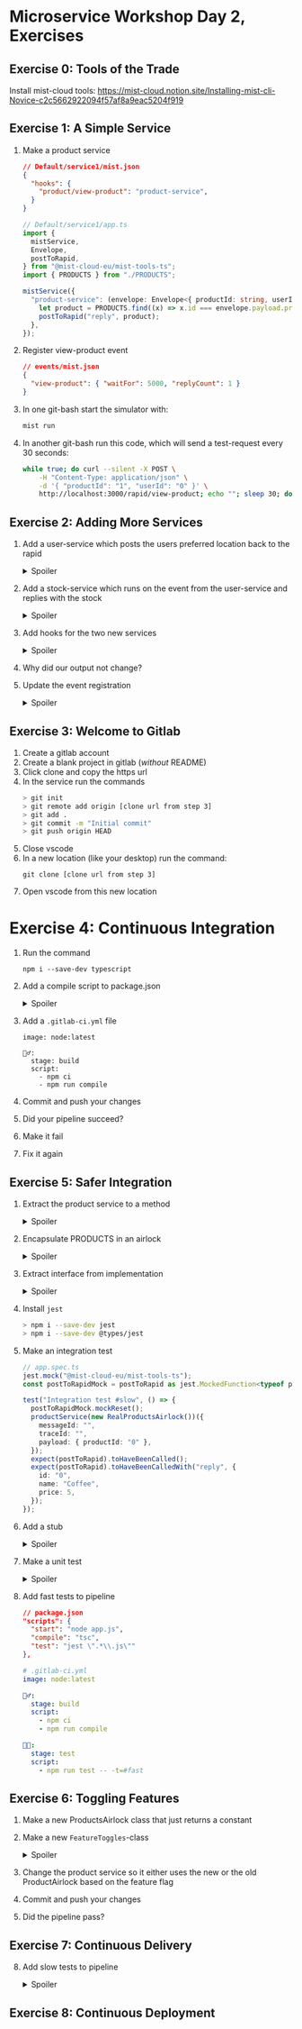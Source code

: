 # Microservice Workshop Day 2, Exercises

## Exercise 0: Tools of the Trade
Install mist-cloud tools: https://mist-cloud.notion.site/Installing-mist-cli-Novice-c2c5662922094f57af8a9eac5204f919

## Exercise 1: A Simple Service
1. Make a product service
    ```json
    // Default/service1/mist.json
    {
      "hooks": {
        "product/view-product": "product-service",
      }
    }
    ```

    ```ts
    // Default/service1/app.ts
    import {
      mistService,
      Envelope,
      postToRapid,
    } from "@mist-cloud-eu/mist-tools-ts";
    import { PRODUCTS } from "./PRODUCTS";

    mistService({
      "product-service": (envelope: Envelope<{ productId: string, userId: string }>) => {
        let product = PRODUCTS.find((x) => x.id === envelope.payload.productId);
        postToRapid("reply", product);
      },
    });
    ```

1. Register view-product event

    ```json
    // events/mist.json
    {
      "view-product": { "waitFor": 5000, "replyCount": 1 }
    }
    ```

3. In one git-bash start the simulator with:
  
    ```sh
    mist run
    ```

4. In another git-bash run this code, which will send a test-request every 30 seconds:

    ```sh
    while true; do curl --silent -X POST \
        -H "Content-Type: application/json" \
        -d '{ "productId": "1", "userId": "0" }' \
        http://localhost:3000/rapid/view-product; echo ""; sleep 30; done
    ```

## Exercise 2: Adding More Services
1. Add a user-service which posts the users preferred location back to the rapid
    <details>
      <summary>Spoiler</summary>

    ```ts
    "user-service": (
      envelope: Envelope<{ productId: string; userId: string }>
    ) => {
      let user = USERS.find((x) => x.id === envelope.payload.userId);
      postToRapid("find-stock", {
        locationId: user?.preferredLocation,
        productId: envelope.payload.productId,
      });
    },
    ```
    </details>
2. Add a stock-service which runs on the event from the user-service and replies with the stock
    <details>
      <summary>Spoiler</summary>

    ```ts
    "stock-service": (
      envelope: Envelope<{ locationId: string; productId: string }>
    ) => {
      let stock = STOCK.find(
        (x) =>
          x.location === envelope.payload.locationId &&
          x.product === envelope.payload.productId
      );
      postToRapid("reply", {
        stock: stock?.stock,
      });
    },
    ```
    </details>
3. Add hooks for the two new services
    <details>
      <summary>Spoiler</summary>

    ```json
    {
      "hooks": {
        "product/view-product": "product-service",
        "user/view-product": "user-service",
        "stock/find-stock": "stock-service"
      }
    }
    ```
    </details>
4. Why did our output not change?
5. Update the event registration
    <details>
      <summary>Spoiler</summary>

    ```json
    {
      "view-product": { "waitFor": 5000, "replyCount": 2 }
    }
    ```
    </details>

## Exercise 3: Welcome to Gitlab
1. Create a gitlab account
2. Create a blank project in gitlab (_without_ README)
3. Click clone and copy the https url
4. In the service run the commands
    ```sh
    > git init
    > git remote add origin [clone url from step 3]
    > git add .
    > git commit -m "Initial commit"
    > git push origin HEAD
    ```
5. Close vscode
5. In a new location (like your desktop) run the command:
    ```
    git clone [clone url from step 3]
    ```
6. Open vscode from this new location

# Exercise 4: Continuous Integration
1. Run the command
    ```shell
    npm i --save-dev typescript
    ```
2. Add a compile script to package.json
    <details>
      <summary>Spoiler</summary>

    ```json
    // package.json
    "scripts": {
      "start": "node app.js",
      "compile": "tsc",
      "test": "echo \"Error: no test specified\" && exit 1"
    },
    ```
    </details>
3. Add a `.gitlab-ci.yml` file
    ```
    image: node:latest

    👷‍♂️:
      stage: build
      script:
        - npm ci
        - npm run compile
    ```
4. Commit and push your changes
5. Did your pipeline succeed?
6. Make it fail
7. Fix it again

## Exercise 5: Safer Integration
1. Extract the product service to a method
    <details>
      <summary>Spoiler</summary>

    ```ts
    // app.ts
    function productService() {
      return (envelope: Envelope<{ productId: string }>) => {
        let product = PRODUCTS.find((x) => x.id === envelope.payload.productId);
        postToRapid("reply", product);
      };
    }

    mistService({
      "product-service": productService(),
      ...
    ```
    </details>
2. Encapsulate PRODUCTS in an airlock
    <details>
      <summary>Spoiler</summary>

    ```ts
    // PRODUCTS.ts
    const PRODUCTS = [
      { id: "0", name: "Coffee", price: 5 },
      { id: "1", name: "Monster", price: 20 },
      { id: "2", name: "Mokai", price: 20 },
    ];

    export class ProductsAirlock {
      fetch(id: string) {
        return PRODUCTS.find((x) => x.id === id);
      }
    }
    ```

    ```ts
    // app.ts
    function productService(products: ProductsAirlock) {
      return (envelope: Envelope<{ productId: string }>) => {
        let product = products.fetch(envelope.payload.productId);
        postToRapid("reply", product);
      };
    }

    mistService({
      "product-service": productService(new ProductsAirlock()),
      ...
    ```
    </details>
3. Extract interface from implementation
    <details>
      <summary>Spoiler</summary>

    ```ts
    // PRODUCTS.ts
    export interface ProductsAirlock {
      fetch(id: string): {id: string, name: string, price: number} | undefined;
    }
    export class RealProductsAirlock implements ProductsAirlock {
      fetch(id: string) {
        return PRODUCTS.find((x) => x.id === id);
      }
    }
    ```
    </details>
4. Install `jest`
    ```sh
    > npm i --save-dev jest
    > npm i --save-dev @types/jest
    ```
5. Make an integration test
    ```ts
    // app.spec.ts
    jest.mock("@mist-cloud-eu/mist-tools-ts");
    const postToRapidMock = postToRapid as jest.MockedFunction<typeof postToRapid>;

    test("Integration test #slow", () => {
      postToRapidMock.mockReset();
      productService(new RealProductsAirlock())({
        messageId: "",
        traceId: "",
        payload: { productId: "0" },
      });
      expect(postToRapid).toHaveBeenCalled();
      expect(postToRapid).toHaveBeenCalledWith("reply", {
        id: "0",
        name: "Coffee",
        price: 5,
      });
    });
    ```
6. Add a stub
    <details>
      <summary>Spoiler</summary>

    ```ts
    // app.spec.ts
    import { ProductsAirlock } from "./PRODUCTS";

    class ProductsAirlockDummy implements ProductsAirlock {
      fetch(id: string): ReturnType<ProductsAirlock["fetch"]> {
        throw "Should not be called";
      }
    }
    class ProductsAirlockStub extends ProductsAirlockDummy {
      fetch(id: string) {
        return { id: "id", name: "name", price: Number.NaN };
      }
    }
    ```
    </details>
7. Make a unit test
    <details>
      <summary>Spoiler</summary>

    ```ts
    // app.spec.ts
    test("Unit test #fast", () => {
      postToRapidMock.mockReset();
      productService(new ProductsAirlockStub())({
        messageId: "",
        traceId: "",
        payload: { productId: "0" },
      });
      expect(postToRapid).toHaveBeenCalled();
      expect(postToRapid).toHaveBeenCalledWith("reply", {
        id: "id",
        name: "name",
        price: Number.NaN,
      });
    });
    ```
    </details>
8. Add fast tests to pipeline
    ```json
    // package.json
    "scripts": {
      "start": "node app.js",
      "compile": "tsc",
      "test": "jest \".*\\.js\""
    },
    ```

    ```yml
    # .gitlab-ci.yml
    image: node:latest

    👷‍♂️:
      stage: build
      script:
        - npm ci
        - npm run compile

    👩‍🔬:
      stage: test
      script:
        - npm run test -- -t=#fast
    ```

## Exercise 6: Toggling Features
1. Make a new ProductsAirlock class that just returns a constant
1. Make a new `FeatureToggles`-class
    <details>
      <summary>Spoiler</summary>

    ```ts
    // FeatureToggles.ts
    export class FeatureToggles {
      static TicketName1() {
        return false;
      }
    }
    ```
    </details>
3. Change the product service so it either uses the new or the old ProductAirlock based on the feature flag
4. Commit and push your changes
5. Did the pipeline pass?

## Exercise 7: Continuous Delivery
8. Add slow tests to pipeline
    <details>
      <summary>Spoiler</summary>
    ```yml
    # .gitlab-ci.yml
    image: node:latest

    👷‍♂️:
      stage: build
      script:
        - npm ci
        - npm run compile

    👩‍🔬:
      stage: test
      script:
        - npm run test -- -t=#fast
    👩‍⚖️:
      stage: staging
      script:
        - npm run test -- -t=#slow
    ```
    </details>

## Exercise 8: Continuous Deployment







